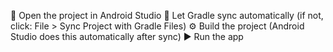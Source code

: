 📂 Open the project in Android Studio
🔄 Let Gradle sync automatically (if not, click: File > Sync Project with Gradle Files)
⚙️ Build the project (Android Studio does this automatically after sync)
▶️ Run the app
